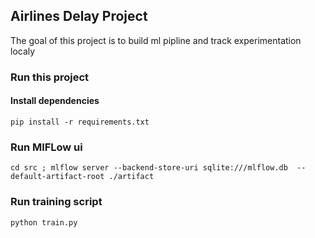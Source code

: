 ## Airlines Delay Project

The goal of this project is to build ml pipline and track experimentation localy

### Run this project

#### Install dependencies

```
pip install -r requirements.txt
```

### Run MlFLow ui

```
cd src ; mlflow server --backend-store-uri sqlite:///mlflow.db  --default-artifact-root ./artifact
```

### Run training script

```
python train.py
```
